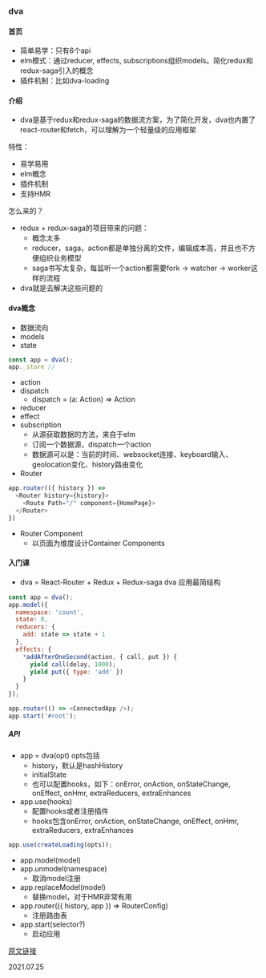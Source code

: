 ### dva

#### 首页
* 简单易学：只有6个api
* elm模式：通过reducer, effects, subscriptions组织models。简化redux和redux-saga引入的概念
* 插件机制：比如dva-loading


#### 介绍
* dva是基于redux和redux-saga的数据流方案，为了简化开发，dva也内置了react-router和fetch，可以理解为一个轻量级的应用框架

特性：
* 易学易用
* elm概念
* 插件机制
* 支持HMR

怎么来的？
* redux + redux-saga的项目带来的问题：
  * 概念太多
  * reducer，saga，action都是单独分离的文件，编辑成本高，并且也不方便组织业务模型
  * saga书写太复杂，每监听一个action都需要fork -> watcher -> worker这样的流程
* dva就是去解决这些问题的

#### dva概念
* 数据流向
* models
* state
```js
const app = dva();
app._store //
```
* action
* dispatch
  * dispatch = (a: Action) => Action
* reducer
* effect
* subscription
  * 从源获取数据的方法，来自于elm
  * 订阅一个数据源，dispatch一个action
  * 数据源可以是：当前的时间、websocket连接、keyboard输入、geolocation变化、history路由变化
* Router
```js
app.router(({ history }) => 
  <Router history={history}>
    <Route Path="/" component={HomePage}>
  </Router>
})
```
* Router Component
  * 以页面为维度设计Container Components

#### 入门课
* dva = React-Router + Redux + Redux-saga
dva 应用最简结构
```js
const app = dva();
app.model({
  namespace: 'count',
  state: 0,
  reducers: {
    add: state => state + 1
  },
  effects: {
    *addAfterOneSecond(action, { call, put }) {
      yield call(delay, 1000);
      yield put({ type: 'add' })
    }
  }
});

app.router(() => <ConnectedApp />);
app.start('#root');
```

##### API
* app = dva(opt)
opts包括
  * history，默认是hashHistory
  * initialState
  * 也可以配置hooks，如下：onError, onAction, onStateChange, onEffect, onHmr, extraReducers, extraEnhances
* app.use(hooks)
  * 配置hooks或者注册插件
  * hooks包含onError, onAction, onStateChange, onEffect, onHmr, extraReducers, extraEnhances
```js
app.use(createLoading(opts));
```
* app.model(model)
* app.unmodel(namespace)
  * 取消model注册
* app.replaceModel(model)
  * 替换model，对于HMR非常有用
* app.router(({ history, app }) => RouterConfig)
  * 注册路由表
* app.start(selector?)
  * 启动应用

[原文链接](https://dvajs.com/)

2021.07.25
